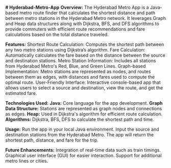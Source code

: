 **# Hyderabad-Metro-App**
**Overview:**
The Hyderabad Metro App is a Java-based metro route finder that calculates the shortest distance and path between metro stations in the Hyderabad Metro network. It leverages Graph and Heap data structures along with Dijkstra, BFS, and DFS algorithms to provide commuters with efficient route recommendations and fare calculations based on the total distance traveled.

**Features:**
Shortest Route Calculation: Computes the shortest path between any two metro stations using Dijkstra’s algorithm.
Fare Calculation: Automatically calculates the fare based on the distance between the source and destination stations.
Metro Station Information: Includes all stations from Hyderabad Metro's Red, Blue, and Green Lines.
Graph-based Implementation: Metro stations are represented as nodes, and routes between them as edges, with distances and fares used to compute the optimal route.
User-Friendly Interface: Interactive console-based app that allows users to select a source and destination, view the route, and get the estimated fare.

**Technologies Used:**
**Java:** Core language for the app development.
**Graph Data Structure:** Stations are represented as graph nodes and connections as edges.
**Heap:** Used in Dijkstra's algorithm for efficient route calculation.
**Algorithms:** Dijkstra, BFS, DFS to calculate the shortest path and time.

**Usage:**
Run the app in your local Java environment.
Input the source and destination stations from the Hyderabad Metro.
The app will return the shortest path, distance, and fare for the trip.

**Future Enhancements:**
Integration of real-time data such as train timings.
Graphical user interface (GUI) for easier interaction.
Support for additional metro lines or cities.
